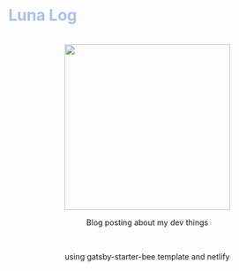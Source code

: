 <h1 style="color:#a6c1ee">Luna Log</h1>

<br />

<div align="center">
  
  <img src="https://user-images.githubusercontent.com/63533584/132128326-961f7da9-87e2-464c-b10d-2d6255b47de4.png" width="300">

<br />

  Blog posting about my dev things

<br />

  using gatsby-starter-bee template and netlify

</div>
